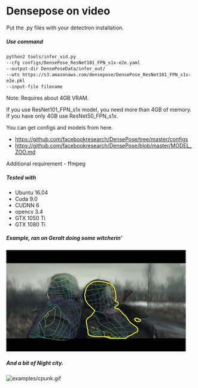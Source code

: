 # Densepose on video

Put the .py files with your detectron installation.

##### Use command 
```
python2 tools/infer_vid.py     
--cfg configs/DensePose_ResNet101_FPN_s1x-e2e.yaml     
--output-dir DensePoseData/infer_out/    
--wts https://s3.amazonaws.com/densepose/DensePose_ResNet101_FPN_s1x-e2e.pkl 
--input-file filename
```
Note: Requires about 4GB VRAM.

If you use ResNet101_FPN_s1x model, you need more than 4GB of memory.
If you have only 4GB use ResNet50_FPN_s1x.

You can get configs and models from here.
* https://github.com/facebookresearch/DensePose/tree/master/configs
* https://github.com/facebookresearch/DensePose/blob/master/MODEL_ZOO.md
    
Additional requirement - ffmpeg

##### Tested with 
* Ubuntu 16.04
* Cuda 9.0
* CUDNN 6
* opencv 3.4
* GTX 1050 Ti
* GTX 1080 Ti

##### Example, ran on Geralt doing some witcherin'
![examples/geralt.gif](examples/geralt.gif)


##### And a bit of Night city.
![examples/cpunk.gif](examples/cpunk.gif)
